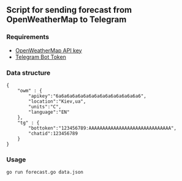## Script for sending forecast from OpenWeatherMap to Telegram

### Requirements

- [OpenWeatherMap API key](https://openweathermap.org/api/one-call-api)
- [Telegram Bot Token](https://t.me/botfather)

### Data structure
```
{
    "owm" : {
        "apikey":"6a6a6a6a6a6a6a6a6a6a6a6a6a6a6a6",
        "location":"Kiev,ua",
        "units":"C",
        "language":"EN"
    },
    "tg" : {
        "bottoken":"123456789:AAAAAAAAAAAAAAAAAAAAAAAAAAAAAA",
        "chatid":123456789
    }
}
```

### Usage
```
go run forecast.go data.json
```
